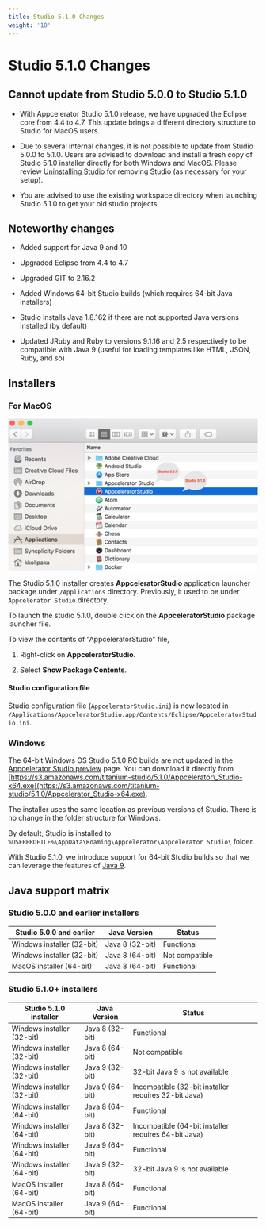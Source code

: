 ```yaml
---
title: Studio 5.1.0 Changes
weight: '10'
---
```


# Studio 5.1.0 Changes

## Cannot update from Studio 5.0.0 to Studio 5.1.0

* With Appcelerator Studio 5.1.0 release, we have upgraded the Eclipse core from 4.4 to 4.7. This update brings a different directory structure to Studio for MacOS users.

* Due to several internal changes, it is not possible to update from Studio 5.0.0 to 5.1.0. Users are advised to download and install a fresh copy of Studio 5.1.0 installer directly for both Windows and MacOS. Please review [Uninstalling Studio](/guide/Axway_Appcelerator_Studio/Axway_Appcelerator_Studio_Guide/Updating_Studio/Uninstalling_Studio/) for removing Studio (as necessary for your setup).

* You are advised to use the existing workspace directory when launching Studio 5.1.0 to get your old studio projects

## Noteworthy changes

* Added support for Java 9 and 10

* Upgraded Eclipse from 4.4 to 4.7

* Upgraded GIT to 2.16.2

* Added Windows 64-bit Studio builds (which requires 64-bit Java installers)

* Studio installs Java 1.8.162 if there are not supported Java versions installed (by default)

* Updated JRuby and Ruby to versions 9.1.16 and 2.5 respectively to be compatible with Java 9 (useful for loading templates like HTML, JSON, Ruby, and so)

## Installers

### For MacOS

![studio_5.0_and_5.1](./studio_5.0_and_5.1.png)

The Studio 5.1.0 installer creates **AppceleratorStudio** application launcher package under `/Applications` directory. Previously, it used to be under `Appcelerator Studio` directory.

To launch the studio 5.1.0, double click on the **AppceleratorStudio** package launcher file.

To view the contents of “AppceleratorStudio” file,

1. Right-click on **AppceleratorStudio**.

2. Select **Show Package Contents**.

#### Studio configuration file

Studio configuration file (`AppceleratorStudio.ini`) is now located in `/Applications/AppceleratorStudio.app/Contents/Eclipse/AppceleratorStudio.ini`.

### Windows

The 64-bit Windows OS Studio 5.1.0 RC builds are not updated in the [Appcelerator Studio preview](http://preview.appcelerator.com/appc-studio/) page. You can download it directly from [https://s3.amazonaws.com/titanium-studio/5.1.0/Appcelerator\_Studio-x64.exe](https://s3.amazonaws.com/titanium-studio/5.1.0/Appcelerator_Studio-x64.exe).

The installer uses the same location as previous versions of Studio. There is no change in the folder structure for Windows.

By default, Studio is installed to `%USERPROFILE%\AppData\Roaming\Appcelerator\Appcelerator Studio\` folder.

With Studio 5.1.0, we introduce support for 64-bit Studio builds so that we can leverage the features of [Java 9](https://www.oracle.com/java/java9.html).

## Java support matrix

### Studio 5.0.0 and earlier installers

| Studio 5.0.0 and earlier | Java Version | Status |
| --- | --- | --- |
| Windows installer (32-bit) | Java 8 (32-bit) | Functional |
| Windows installer (32-bit) | Java 8 (64-bit) | Not compatible |
| MacOS installer (64-bit) | Java 8 (64-bit) | Functional |

### Studio 5.1.0+ installers

| Studio 5.1.0 installer | Java Version | Status |
| --- | --- | --- |
| Windows installer (32-bit) | Java 8 (32-bit) | Functional |
| Windows installer (32-bit) | Java 8 (64-bit) | Not compatible |
| Windows installer (32-bit) | Java 9 (32-bit) | 32-bit Java 9 is not available |
| Windows installer (32-bit) | Java 9 (64-bit) | Incompatible (32-bit installer requires 32-bit Java) |
| Windows installer (64-bit) | Java 8 (64-bit) | Functional |
| Windows installer (64-bit) | Java 8 (32-bit) | Incompatible (64-bit installer requires 64-bit Java) |
| Windows installer (64-bit) | Java 9 (64-bit) | Functional |
| Windows installer (64-bit) | Java 9 (32-bit) | 32-bit Java 9 is not available |
| MacOS installer (64-bit) | Java 8 (64-bit) | Functional |
| MacOS installer (64-bit) | Java 9 (64-bit) | Functional |
